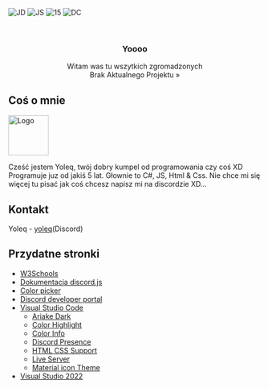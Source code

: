 ![JD](https://img.shields.io/badge/JD-100%25-blue) ![JS](https://img.shields.io/badge/JS-Only-yellow) ![15](https://img.shields.io/badge/17-Yo-orange) ![DC](https://img.shields.io/static/v1?label=Discord&message=Baby&color=ff69b4)

<br />
<p align="center">
  <h3 align="center">Yoooo</h3>
  <p align="center">
    Witam was tu wszytkich zgromadzonych
    <br>
    Brak Aktualnego Projektu »
</p>


## Coś o mnie

<img src="https://avatars.githubusercontent.com/u/62619197?v=4" alt="Logo" width="80" height="80">

Cześć jestem Yoleq, twój dobry kumpel od programowania czy coś XD
Programuje juz od jakiś 5 lat. Głownie to C#, JS, Html & Css.
Nie chce mi się więcej tu pisać jak coś chcesz napisz mi na discordzie XD...

## Kontakt

Yoleq - [yoleq](https://discordapp.com/users/401032377822085122)(Discord)


## Przydatne stronki
* [W3Schools](https://www.w3schools.com/)
* [Dokumentacja discord.js](https://discord.js.org/#/)
* [Color picker](https://htmlcolorcodes.com/color-picker/)
* [Discord developer portal](https://discord.com/developers/applications)
* [Visual Studio Code](https://code.visualstudio.com/)
  * [Ariake Dark](https://marketplace.visualstudio.com/items?itemName=wart.ariake-dark)
  * [Color Highlight](https://marketplace.visualstudio.com/items?itemName=naumovs.color-highlight)
  * [Color Info](https://marketplace.visualstudio.com/items?itemName=bierner.color-info)
  * [Discord Presence](https://marketplace.visualstudio.com/items?itemName=icrawl.discord-vscode)
  * [HTML CSS Support](https://marketplace.visualstudio.com/items?itemName=ecmel.vscode-html-css)
  * [Live Server](https://marketplace.visualstudio.com/items?itemName=ritwickdey.LiveServer)
  * [Material icon Theme](https://marketplace.visualstudio.com/items?itemName=PKief.material-icon-theme)
* [Visual Studio 2022](https://visualstudio.microsoft.com/pl/vs/)
